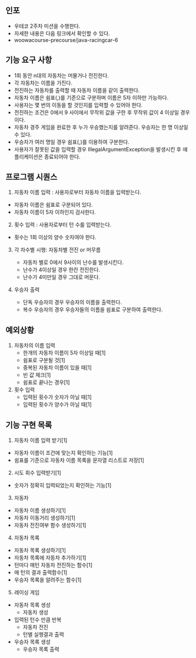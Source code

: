 ## 인포
- 우테코 2주차 미션을  수행한다.
- 자세한 내용은 다음 링크에서 확인할 수 있다.
- woowacourse-precourse/java-racingcar-6

## 기능 요구 사항
- 1회 동안 n대의 자동차는 머물거나 전진한다.
- 각 자동차는 이름을 가진다. 
- 전진하는 자동차를 출력할 때 자동차 이름을 같이 출력한다.
- 자동차 이름은 쉼표(,)를 기준으로 구분하며 이름은 5자 이하만 가능하다.
- 사용자는 몇 번의 이동을 할 것인지를 입력할 수 있어야 한다.
- 전진하는 조건은 0에서 9 사이에서 무작위 값을 구한 후 무작위 값이 4 이상일 경우이다. 
- 자동차 경주 게임을 완료한 후 누가 우승했는지를 알려준다. 우승자는 한 명 이상일 수 있다.
- 우승자가 여러 명일 경우 쉼표(,)를 이용하여 구분한다.
- 사용자가 잘못된 값을 입력할 경우 IllegalArgumentException을 발생시킨 후 애플리케이션은 종료되어야 한다.

## 프로그램 시퀀스
1) 자동차 이름 입력 : 사용자로부터 자동차 이름을 입력받는다.
- 자동차 이름은 쉼표로 구분되어 있다.
- 자동차 이름이 5자 이하인지 검사한다. 

2) 횟수 입력 : 사용자로부터 턴 수를 입력받는다.
- 횟수는 1회 이상의 양수 숫자여야 한다.

3) 각 차수별 시행: 자동차별 전진 or 머무름
    - 자동차 별로 0에서 9사이의 난수를 발생시킨다.
    - 난수가 4이상일 경우 한칸 전진한다.
    - 난수가 4미만일 경우 그대로 머문다.

4) 우승자 출력
    - 단독 우승자의 경우 우승자의 이름을 출력한다.
    - 복수 우승자의 경우 우승자들의 이름을 쉼표로 구분하여 출력한다.

## 예외상황
1) 자동차의 이름 입력
    - 한개의 자동차 이름이 5자 이상일 때[1]
    - 쉼표로 구분될 것[1]
    - 중복된 자동차 이름이 있을 때[1]
    - 빈 값 체크[1]
    - 쉼표로 끝나는 경우[1]
2) 횟수 입력
    - 입력된 횟수가 숫자가 아닐 때[1]
    - 입력된 횟수가 양수가 아닐 때[1]

## 기능 구현 목록

1. 자동차 이름 입력 받기[1]
- 자동차 이름이 조건에 맞는지 확인하는 기능[1]
- 쉼표를 기준으로 자동차 이름 목록을 문자열 리스트로 저장[1]
   
2. 시도 회수 입력받기[1]
- 숫자가 정확히 입력되었는지 확인하는 기능[1]

3. 자동차
- 자동차 이름 생성하기[1]
- 자동차 이동거리 생성하기[1]
- 자동차 전진여부 함수 생성하기[1]

4. 자동차 목록
- 자동차 목록 생성하기[1]
- 자동차 목록에 자동차 추가하기[1]
- 턴마다 매턴 자동차 전진하는 함수[1]
- 매 턴의 결과 출력함수[1]
- 우승자 목록을 알려주는 함수[1]

5. 레이싱 게임
- 자동차 목록 생성
   - 자동차 생성
- 입력된 턴수 만큼 반복
   - 자동차 전진
   - 턴별 실행결과 출력
- 우승자 목록 생성
   - 우승자 목록 출력

